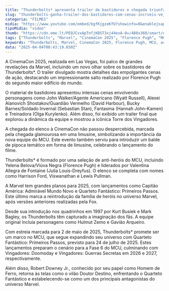 ```yaml
---
title: "Thunderbolts* apresenta trailer de bastidores e chegada triunfal na CinemaCon"
slug: "thunderbolts-ganha-trailer-dos-bastidores-com-cenas-incrveis-veja"
categoria: "FILMES"
midia: "https://www.youtube.com/embed/bgfKjgzeKfU?showinfo=0&enablejsapi=1"
tipoMidia: "video"
thumb: "https://cdn.ome.lt/PEOJCvxApTnfjKBST3xj44exA-0=/480x360/smart/extras/conteudos/Marvel_Studios_Thunderbolts____Making_Of_Featurette___In_Theaters_May_2_0-22_screenshot.png"
tags: ["Thunderbolts", "Marvel", "CinemaCon 2025", "Florence Pugh", "MCU", "ação", "bastidores", "anti-heróis"]
keywords: "Thunderbolts, Marvel, CinemaCon 2025, Florence Pugh, MCU, ação, bastidores, anti-heróis"
data: "2025-04-04T00:43:19.650Z"
---
```


A CinemaCon 2025, realizada em Las Vegas, foi palco de grandes revelações da Marvel, incluindo um novo olhar sobre os bastidores de Thunderbolts*. O trailer divulgado mostra detalhes das empolgantes cenas de ação, destacando um impressionante salto realizado por Florence Pugh do segundo maior edifício do mundo.

O material de bastidores apresentou intensas cenas envolvendo personagens como John Walker/Agente Americano (Wyatt Russell), Alexei Alanovich Shostakov/Guardião Vermelho (David Harbour), Bucky Barnes/Soldado Invernal (Sebastian Stan), Fantasma (Hannah John-Kamen) e Treinadora (Olga Kurylenko). Além disso, foi exibido um trailer final que explorou a dinâmica da equipe e mostrou a icônica Torre dos Vingadores.

A chegada do elenco à CinemaCon não passou despercebida, marcada pela chegada glamourosa em uma limusine, simbolizando a importância da nova equipe do MCU. Este evento também serviu para introduzir um balde de pipoca temático em forma de limusine, celebrando o lançamento do filme.

Thunderbolts* é formado por uma seleção de anti-heróis do MCU, incluindo Yelena Belova/Viúva Negra (Florence Pugh) e liderados por Valentina Allegra de Fontaine (Julia Louis-Dreyfus). O elenco se completa com nomes como Harrison Ford, Viswanathan e Lewis Pullman.

A Marvel tem grandes planos para 2025, com lançamentos como Capitão América: Admirável Mundo Novo e Quarteto Fantástico: Primeiros Passos. Este último marca a reintrodução da família de heróis no universo Marvel, após versões anteriores realizadas pela Fox.

Desde sua introdução nos quadrinhos em 1997 por Kurt Busiek e Mark Bagley, os Thunderbolts têm capturado a imaginação dos fãs. A equipe original incluía personagens como Hulmut Zemo e Gavião Arqueiro.

Com estreia marcada para 2 de maio de 2025, Thunderbolts* promete ser um marco no MCU, que segue expandindo seu universo com Quarteto Fantástico: Primeiros Passos, previsto para 24 de julho de 2025. Estes lançamentos preparam o cenário para a Fase 6 do MCU, culminando com Vingadores: Doomsday e Vingadores: Guerras Secretas em 2026 e 2027, respectivamente.

Além disso, Robert Downey Jr., conhecido por seu papel como Homem de Ferro, retorna às telas como o vilão Doutor Destino, enfrentando o Quarteto Fantástico e estabelecendo-se como um dos principais antagonistas do universo Marvel.